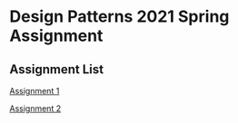 # Design Patterns 2021 Spring Assignment

## Assignment List

[Assignment 1](dp2021s_107590022_hw1/README.md)

[Assignment 2](dp2021s_107590022_hw2/README.md)
